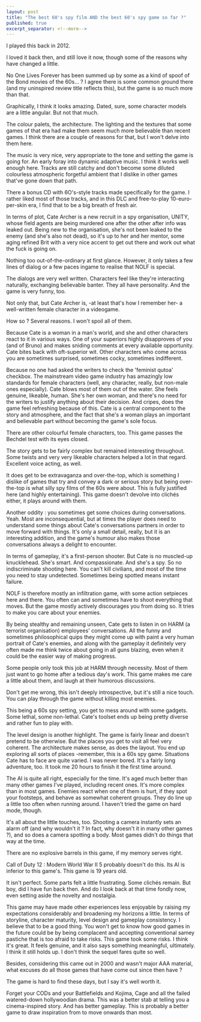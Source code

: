 ```yaml
---
layout: post
title: "The best 60's spy film AND the best 60's spy game so far ?"
published: true
excerpt_separator: <!--more-->
---
```


I played this back in 2012. 

I loved it back then, and still love it now, though some of the reasons why have changed a little.

No One Lives Forever has been summed up by some as a kind of spoof of the Bond movies of the 60s... ? I agree there is some common ground there (and my uninspired review title reflects this), but the game is so much more than that.

<!--more-->

Graphically, I think it looks amazing. Dated, sure, some character models are a little angular. But not that much.

The colour palets, the architecture. The lighting and the textures that some games of that era had make them seem much more believable than recent games. I think there are a couple of reasons for that, but I won't delve into them here.

The music is very nice, very appropriate to the tone and setting the game is going for. An early foray into dynamic adaptive music. I think it works well enough here. Tracks are still catchy and don't become some diluted colourless atmospheric forgetful ambient that I dislike in other games that've gone down that path.

There a bonus CD with 6O's-style tracks made specifically for the game. I rather liked most of those tracks, and in this DLC and free-to-play 10-euro-per-skin era, I find that to be a big breath of fresh air.

In terms of plot, Cate Archer is a new recruit in a spy organisation, UNITY, whose field agents are being murdered one after the other after info was leaked out. Being new to the organisation, she's not been leaked to the enemy (and she's also not dead), so it's up to her and her mentor, some aging refined Brit with a very nice accent to get out there and work out what the fuck is going on.

Nothing too out-of-the-ordinary at first glance. However, it only takes a few lines of dialog or a few paces ingame to realise that NOLF is special.

The dialogs are very well written. Characters feel like they're interacting naturally, exchanging believable banter. They all have personality. And the game is very funny, too.

Not only that, but Cate Archer is, -at least that's how I remember her- a well-written female character in a videogame. 

How so ? Several reasons. I won't spoil all of them.

Because Cate is a woman in a man's world, and she and other characters react to it in various ways. One of your superiors highly disapproves of you (and of Bruno) and makes sniding comments at every available opportunity. Cate bites back with oft-superior wit. Other characters who come across you are sometimes surprised, sometimes cocky, sometimes indifferent.

Because no one had asked the writers to check the 'feminist qutoa' checkbox. The mainstream video game industry has amazingly low standards for female characters (well, any character, really, but non-male ones especially). Cate blows most of them out of the water. She feels genuine, likeable, human. She's her own woman, and there's no need for the writers to justify anything about their decision. And cripes, does the game feel refreshing because of this. Cate is a central component to the story and atmosphere, and the fact that she's a woman plays an important and believable part without becoming the game's sole focus.

There are other colourful female characters, too. This game passes the Bechdel test with its eyes closed.

The story gets to be fairly complex but remained interesting throughout. Some twists and very very likeable characters helped a lot in that regard. Excellent voice acting, as well.

It does get to be extravaganza and over-the-top, which is something I dislike of games that try and convey a dark or serious story but being over-the-top is what silly spy films of the 60s were about. This is fully justified here (and highly entertaining). This game doesn't devolve into clichés either, it plays around with them.

Another oddity : you sometimes get some choices during conversations. Yeah. Most are inconsequential, but at times the player does need to understand some things about Cate's conversations partners in order to move forward with things. It's only a small detail, really, but it is an interesting addition, and the game's humour also makes those conversations always a delight to encounter.

In terms of gameplay, it's a first-person shooter. But Cate is no muscled-up knucklehead. She's smart. And compassionate. And she's a spy. So no indiscriminate shooting here. You can't kill civilians, and most of the time you need to stay undetected. Sometimes being spotted means instant failure.

NOLF is therefore mostly an infiltration game, with some action setpieces here and there. You often can and sometimes have to shoot everything that moves. But the game mostly actively discourages you from doing so. It tries to make you care about your enemies. 

By being stealthy and remaining unseen, Cate gets to listen in on HARM (a terrorist organisation) employees' conversations. All the funny and sometimes philosophical quips they might come up with paint a very human portrait of Cate's enemies, and along with the gameplay it definitely very often made me think twice about going in all guns blazing, even when it could be the easier way of making progress.

Some people only took this job at HARM through necessity. Most of them just want to go home after a tedious day's work. This game makes me care a little about them, and laugh at their humorous discussions. 

Don't get me wrong, this isn't deeply introspective, but it's still a nice touch. You can play through the game without killing most enemies.

This being a 60s spy setting, you get to mess around with some gadgets. Some lethal, some non-lethal. Cate's toolset ends up being pretty diverse and rather fun to play with.

The level design is another highlight. The game is fairly linear and doesn't pretend to be otherwise. But the places you get to visit all feel very coherent. The architecture makes sense, as does the layout. You end up exploring all sorts of places -remember, this is a 60s spy game. Situations Cate has to face are quite varied. I was never bored. It's a fairly long adventure, too. It took me 20 hours to finish it the first time around.

The AI is quite all right, especially for the time. It's aged much better than many other games I've played, including recent ones. It's more complex than in most games. Enemies react when one of them is hurt, if they spot your footsteps, and behave as somewhat coherent groups. They do line up a little too often when running around. I haven't tried the game on hard mode, though.

It's all about the little touches, too. Shooting a camera instantly sets an alarm off (and why wouldn't it ? In fact, why doesn't it in many other games ?), and so does a camera spotting a body. Most games didn't do things that way at the time. 

There are no explosive barrels in this game, if my memory serves right.

Call of Duty 12 : Modern World War II 5 probably doesn't do this. Its AI is inferior to this game's. This game is 19 years old.

It isn't perfect. Some parts felt a little frustrating. Some clichés remain. But boy, did I have fun back then. And do I look back at that time fondly now, even setting aside the novelty and nostalgia. 

This game may have made other experiences less enjoyable by raising my expectations considerably and broadening my horizons a little. In terms of storyline, character maturity, level design and gameplay consistency. I believe that to be a good thing. You won't get to know how good games in the future could be by being complacent and accepting conventional samey pastiche that is too afraid to take risks. This game took some risks. I think it's great. It feels genuine, and it also says something meaningful, ultimately. I think it still holds up. I don't think the sequel fares quite so well.

Besides, considering this came out in 2000 and wasn't major AAA material, what excuses do all those games that have come out since then have ?

The game is hard to find these days, but I say it's well worth it. 

Forget your CODs and your Battlefields and Kojima, Cage and all the failed watered-down hollywoodian drama. This was a better stab at telling you a cinema-inspired story. And has better gameplay. This is probably a better game to draw inspiration from to move onwards than most.